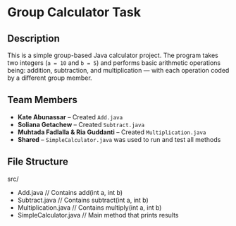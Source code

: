 # Group Calculator Task

## Description
This is a simple group-based Java calculator project. The program takes two integers (`a = 10` and `b = 5`) and performs basic arithmetic operations being: addition, subtraction, and multiplication — with each operation coded by a different group member.

## Team Members
- **Kate Abunassar** – Created `Add.java`
- **Soliana Getachew** – Created `Subtract.java`
- **Muhtada Fadlalla & Ria Guddanti** – Created `Multiplication.java`
- **Shared** – `SimpleCalculator.java` was used to run and test all methods

## File Structure
src/
- Add.java // Contains add(int a, int b)
- Subtract.java // Contains subtract(int a, int b)
- Multiplication.java // Contains multiply(int a, int b)
- SimpleCalculator.java // Main method that prints results
